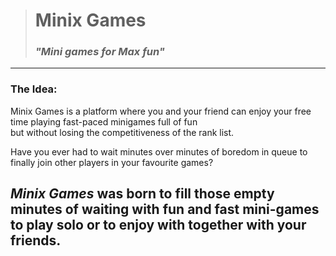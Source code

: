 > # Minix Games
> ### ***"Mini games for Max fun"***
---
### The Idea:
Minix Games is a platform where you and your friend can enjoy your free time playing
fast-paced minigames full of fun<br>
but without losing the competitiveness of the rank list. 

Have you ever had to wait minutes over minutes of boredom in queue to finally join
other players in your favourite games?

***Minix Games*** was born to fill those empty minutes of waiting with fun and fast mini-games
to play solo or to enjoy with together with your friends.
---

